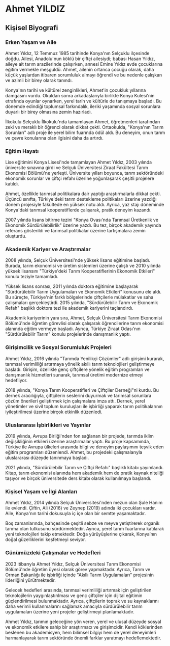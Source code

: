 # Ahmet YILDIZ

## Kişisel Biyografi

### Erken Yaşam ve Aile

Ahmet Yıldız, 12 Temmuz 1985 tarihinde Konya'nın Selçuklu ilçesinde doğdu. Ailesi, Anadolu'nun köklü bir çiftçi ailesiydi; babası Hasan Yıldız, aileye ait tarım arazilerinde çalışırken, annesi Emine Yıldız evde çocuklarına eğitim vermekle meşguldü. Ahmet, ailenin ortanca çocuğu olarak, daha küçük yaşlardan itibaren sorumluluk almayı öğrendi ve bu nedenle çalışkan ve azimli bir birey olarak tanındı.

Konya'nın tarihi ve kültürel zenginlikleri, Ahmet'in çocukluk yıllarına damgasını vurdu. Okuldan sonra arkadaşlarıyla birlikte Konya Kulesi'nin etrafında oyunlar oynarken, yerel tarih ve kültürle de tanışmaya başladı. Bu dönemde edindiği toplumsal farkındalık, ileriki yaşamında sosyal sorunlara duyarlı bir birey olmasına zemin hazırladı.

İlkokulu Selçuklu İlkokulu'nda tamamlayan Ahmet, öğretmenleri tarafından zeki ve meraklı bir öğrenci olarak dikkat çekti. Ortaokulda, "Konya'nın Tarım Sorunları" adlı proje ile yerel bilim fuarında ödül aldı. Bu deneyim, onun tarım ve çevre konularına olan ilgisini daha da artırdı.

### Eğitim Hayatı

Lise eğitimini Konya Lisesi'nde tamamlayan Ahmet Yıldız, 2003 yılında üniversite sınavına girdi ve Selçuk Üniversitesi Ziraat Fakültesi Tarım Ekonomisi Bölümü'ne yerleşti. Üniversite yılları boyunca, tarım sektöründeki ekonomik sorunlar ve çiftçi refahı üzerine yoğunlaşarak çeşitli projelere katıldı.

Ahmet, özellikle tarımsal politikalara dair yaptığı araştırmalarla dikkat çekti. Üçüncü sınıfta, Türkiye'deki tarım destekleme politikaları üzerine yazdığı dönem projesiyle fakültede en yüksek notu aldı. Ayrıca, yaz stajı döneminde Konya'daki tarımsal kooperatiflerde çalışarak, pratik deneyim kazandı.

2007 yılında lisans bitirme tezini "Konya Ovası'nda Tarımsal Üretkenlik ve Ekonomik Sürdürülebilirlik" üzerine yazdı. Bu tez, birçok akademik yayında referans gösterildi ve tarımsal politikalar üzerine tartışmalara zemin oluşturdu.

### Akademik Kariyer ve Araştırmalar

2008 yılında, Selçuk Üniversitesi'nde yüksek lisans eğitimine başladı. Burada, tarım ekonomisi ve üretim sistemleri üzerine çalıştı ve 2010 yılında yüksek lisansını "Türkiye'deki Tarım Kooperatiflerinin Ekonomik Etkileri" konulu teziyle tamamladı.

Yüksek lisans sonrası, 2011 yılında doktora eğitimine başlayarak "Sürdürülebilir Tarım Uygulamaları ve Ekonomik Etkileri" konusunu ele aldı. Bu süreçte, Türkiye'nin farklı bölgelerinde çiftçilerle mülakatlar ve saha çalışmaları gerçekleştirdi. 2015 yılında, "Sürdürülebilir Tarım ve Ekonomik Refah" başlıklı doktora tezi ile akademik kariyerini taçlandırdı.

Akademik kariyerinin yanı sıra, Ahmet, Selçuk Üniversitesi Tarım Ekonomisi Bölümü'nde öğretim görevlisi olarak çalışarak öğrencilerine tarım ekonomisi alanında eğitim vermeye başladı. Ayrıca, Türkiye Ziraat Odası'nın "Sürdürülebilir Tarım" konulu projelerinde danışmanlık yaptı.

### Girişimcilik ve Sosyal Sorumluluk Projeleri

Ahmet Yıldız, 2016 yılında "Tarımda Yenilikçi Çözümler" adlı girişimi kurarak, tarımsal verimliliği artırmaya yönelik akıllı tarım teknolojileri geliştirmeye başladı. Girişim, özellikle genç çiftçilere yönelik eğitim programları ve danışmanlık hizmetleri sunarak, tarımsal üretimi modernize etmeyi hedefliyor.

2018 yılında, "Konya Tarım Kooperatifleri ve Çiftçiler Derneği"ni kurdu. Bu dernek aracılığıyla, çiftçilerin seslerini duyurmak ve tarımsal sorunlara çözüm önerileri geliştirmek için çalışmalara imza attı. Dernek, yerel yönetimler ve sivil toplum kuruluşları ile işbirliği yaparak tarım politikalarının iyileştirilmesi üzerine birçok etkinlik düzenledi.

### Uluslararası İşbirlikleri ve Yayınlar

2019 yılında, Avrupa Birliği'nden fon sağlanan bir projede, tarımda iklim değişikliğinin etkileri üzerine araştırmalar yaptı. Bu proje kapsamında, Türkiye ile Avrupa ülkeleri arasında bilgi ve deneyim paylaşımını teşvik eden eğitim programları düzenlendi. Ahmet, bu projedeki çalışmalarıyla uluslararası düzeyde tanınmaya başladı.

2021 yılında, "Sürdürülebilir Tarım ve Çiftçi Refahı" başlıklı kitabı yayımlandı. Kitap, tarım ekonomisi alanında hem akademik hem de pratik kaynak niteliği taşıyor ve birçok üniversitede ders kitabı olarak kullanılmaya başlandı.

### Kişisel Yaşam ve İlgi Alanları

Ahmet Yıldız, 2014 yılında Selçuk Üniversitesi'nden mezun olan Şule Hanım ile evlendi. Çiftin, Ali (2016) ve Zeynep (2019) adında iki çocukları vardır. Aile, Konya'nın tarihi dokusuyla iç içe olan bir semtte yaşamaktadır.

Boş zamanlarında, bahçesinde çeşitli sebze ve meyve yetiştirerek organik tarıma olan tutkusunu sürdürmektedir. Ayrıca, yerel tarım fuarlarına katılarak yeni teknolojileri takip etmektedir. Doğa yürüyüşlerine çıkarak, Konya’nın doğal güzelliklerini keşfetmeyi seviyor.

### Günümüzdeki Çalışmalar ve Hedefleri

2023 itibarıyla Ahmet Yıldız, Selçuk Üniversitesi Tarım Ekonomisi Bölümü'nde öğretim üyesi olarak görev yapmaktadır. Ayrıca, Tarım ve Orman Bakanlığı ile işbirliği içinde "Akıllı Tarım Uygulamaları" projesinin liderliğini yürütmektedir.

Gelecek hedefleri arasında, tarımsal verimliliği artırmak için geliştirilen teknolojilerin yaygınlaştırılması ve genç çiftçiler için dijital eğitimin güçlendirilmesi bulunmaktadır. Ayrıca, çiftçilerin toprak ve su kaynaklarını daha verimli kullanmalarını sağlamak amacıyla sürdürülebilir tarım uygulamaları üzerine yeni projeler geliştirmeyi planlamaktadır.

Ahmet Yıldız, tarımın geleceğine yön veren, yerel ve ulusal düzeyde sosyal ve ekonomik etkilere sahip bir araştırmacı ve girişimcidir. Kendi köklerinden beslenen bu akademisyen, hem bilimsel bilgiyi hem de yerel deneyimleri harmanlayarak tarım sektöründe önemli farklar yaratmayı hedeflemektedir.